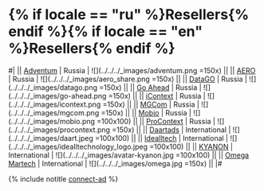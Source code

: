 # {% if locale == "ru" %}Resellers{% endif %}{% if locale == "en" %}Resellers{% endif %}

#|
|| [Adventum](https://www.adventum.ru) | Russia | ![](../../../_images/adventum.png =150x) ||
|| [AERO](https://aeroidea.ru/en/) | Russia | ![](../../../_images/aero_share.png =150x) ||
|| [DataGO](https://datago.ru) | Russia | ![](../../../_images/datago.png =150x) ||
|| [Go Ahead](https://goahead.ai) | Russia | ![](../../../_images/go-ahead.png =150x) ||
|| [iContext](https://www.icontext.ru) | Russia | ![](../../../_images/icontext.png =150x) ||
|| [MGCom](https://mgcom.ru) | Russia | ![](../../../_images/mgcom.png =150x) ||
|| [Mobio](https://mobio.ru) | Russia | ![](../../../_images/mobio.png =100x100) ||
|| [ProСontext](https://procontext.ru/) | Russia | ![](../../../_images/procontext.png =150x) ||
|| [Daartads](https://daartads.com/) | International | ![](../../../_images/daart.jpeg =100x100) ||
|| [Idealltech](https://ideallco.com) | International | ![](../../../_images/idealltechnology_logo.jpeg =100x100) ||
|| [KYANON](https://kyanon.digital) | International | ![](../../../_images/avatar-kyanon.jpg =100x100) ||
|| [Omega Martech](https://omegamartech.com/en/) | International | ![](../../../_images/omega.jpg =150x) ||
|#

{% include notitle [connect-ad](../_includes/connect-ad-button.md) %}
